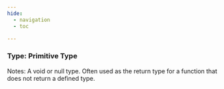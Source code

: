 ```yaml
---
hide:
  - navigation
  - toc

---
```


### Type: Primitive Type


Notes: A void or null type. Often used as the return type for a function that does not return a defined type.


